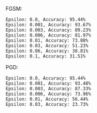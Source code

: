 FGSM:

    Epsilon: 0.0, Accuracy: 95.44%   
    Epsilon: 0.001, Accuracy: 93.67%    
    Epsilon: 0.003, Accuracy: 89.23%      
    Epsilon: 0.006, Accuracy: 81.97%       
    Epsilon: 0.01, Accuracy: 73.88%
    Epsilon: 0.03, Accuracy: 51.23%      
    Epsilon: 0.06, Accuracy: 38.81%       
    Epsilon: 0.1, Accuracy: 31.51% 

PGD:

    Epsilon: 0.0, Accuracy: 95.44%
    Epsilon: 0.001, Accuracy: 93.48%
    Epsilon: 0.003, Accuracy: 87.33%
    Epsilon: 0.006, Accuracy: 73.96%
    Epsilon: 0.01, Accuracy: 56.44%
    Epsilon: 0.03, Accuracy: 23.73%